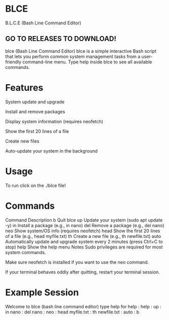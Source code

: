 # BLCE
B.L.C.E (Bash Line Command Editor)

## GO TO RELEASES TO DOWNLOAD!

blce (Bash Line Command Editor)
blce is a simple interactive Bash script that lets you perform common system management tasks from a user-friendly command-line menu.
Type help inside blce to see all available commands.

# Features
System update and upgrade

Install and remove packages

Display system information (requires neofetch)

Show the first 20 lines of a file

Create new files

Auto-update your system in the background

# Usage
To run click on the ./blce file!

# Commands
Command	Description
b	Quit blce
up	Update your system (sudo apt update -y)
in <package>	Install a package (e.g., in nano)
del <package>	Remove a package (e.g., del nano)
neo	Show system/OS info (requires neofetch)
head <file>	Show the first 20 lines of a file (e.g., head myfile.txt)
th <file>	Create a new file (e.g., th newfile.txt)
auto	Automatically update and upgrade system every 2 minutes (press Ctrl+C to stop)
help	Show the help menu
Notes
Sudo privileges are required for most system commands.

Make sure neofetch is installed if you want to use the neo command.

If your terminal behaves oddly after quitting, restart your terminal session.

# Example Session
Welcome to blce (bash line command editor) type help for help
: help
: up
: in nano
: del nano
: neo
: head myfile.txt
: th newfile.txt
: auto
: b
